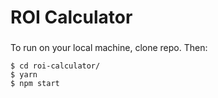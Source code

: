 # ROI Calculator
###

To run on your local machine, clone repo. Then:
```
$ cd roi-calculator/
$ yarn
$ npm start
```
